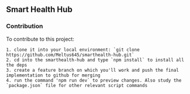 ## Smart Health Hub

### Contribution

To contribute to this project:

    1. clone it into your local environment: `git clone https://github.com/Meltus645/smarthealth-hub.git`
    2. cd into the smarthealth-hub and type `npm install` to install all the deps
    3. create a feature branch on which you'll work and push the final implementation to github for merging
    4. run the command 'npm run dev` to preview changes. Also study the `package.json` file for other relevant script commands